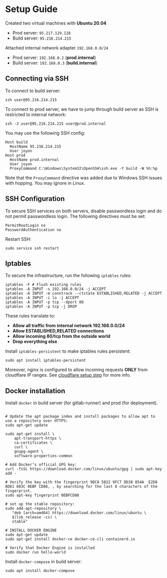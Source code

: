 # Setup Guide

Created two virtual machines with **Ubuntu 20.04**
- Prod server: `95.217.129.128`
- Build server: `95.216.214.215`

Attached internal network adapter `192.168.0.0/24`
- Prod server: `192.168.0.2` (**prod.internal**)
- Build server: `192.168.0.3` (**build.internal**)

## Connecting via SSH

To connect to build server:
```
ssh user@95.216.214.215
```

To connect to prod server, we have to jump through build server as SSH is restricted to internal network:
```
ssh -J user@95.216.214.215 user@prod.internal
```

You may use the following SSH config:
```
Host build
  HostName 95.216.214.215
  User joyon
Host prod
  HostName prod.internal
  User joyon
  ProxyCommand C:\Windows\System32\OpenSSH\ssh.exe -Y build -W %h:%p
```

Note that the `ProxyCommand` directive was added due to Windows SSH issues with hopping. You may ignore in Linux.

## SSH Configuration

To secure SSH services on both servers, disable passwordless login and do not permit passwordless login. The following directives must be set:

```
PermitRootLogin no
PasswordAuthentication no
```

Restart SSH:
```
sudo service ssh restart
```

## Iptables

To secure the infrastructure, run the following `iptables` rules:

```
iptables -F # Flush existing rules
iptables -A INPUT -s 192.168.0.0/24 -j ACCEPT
iptables -A INPUT -m conntrack --ctstate ESTABLISHED,RELATED -j ACCEPT
iptables -A INPUT -i lo -j ACCEPT
iptables -A INPUT -p tcp --dport 80
iptables -A INPUT -p tcp -j DROP
```

These rules translate to:
- **Allow all traffic from internal network 192.168.0.0/24**
- **Allow ESTABLISHED,RELATED connections**
- **Allow incoming 80/tcp from the outside world**
- **Drop everything else**

Install `iptables-persistent` to make iptables rules persistent:
```
sudo apt install iptables-persistent
```

Moreover, nginx is configured to allow incoming requests **ONLY** from cloudflare IP ranges. See [cloudflare setup step](#Cloudflare-Setup) for more info.

## Docker installation


Install `docker` in build server (for gitlab-runner) and prod (for deployment).

```

# Update the apt package index and install packages to allow apt to use a repository over HTTPS:
sudo apt-get update

sudo apt-get install \
    apt-transport-https \
    ca-certificates \
    curl \
    gnupg-agent \
    software-properties-common

# Add Docker’s official GPG key:
curl -fsSL https://download.docker.com/linux/ubuntu/gpg | sudo apt-key add -

# Verify the key with the fingerprint 9DC8 5822 9FC7 DD38 854A  E2D8 8D81 803C 0EBF CD88, , by searching for the last 8 characters of the fingerprint.
sudo apt-key fingerprint 0EBFCD88

# set up the stable repository:
sudo add-apt-repository \
   "deb [arch=amd64] https://download.docker.com/linux/ubuntu \
   $(lsb_release -cs) \
   stable"

# INSTALL DOCKER ENGINE
sudo apt-get update
sudo apt-get install docker-ce docker-ce-cli containerd.io

# Verify that Docker Engine is installed
sudo docker run hello-world
```

Install `docker-compose` in build server:
```
sudo apt install docker-compose
```
